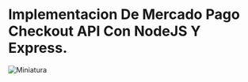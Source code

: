  # Implementacion De Mercado Pago Checkout API Con NodeJS Y Express.

 ![Miniatura](https://i.ytimg.com/vi/DnBTggcpU9g/hq720.jpg?sqp=-oaymwEhCK4FEIIDSFryq4qpAxMIARUAAAAAGAElAADIQj0AgKJD&rs=AOn4CLAmpkVnDad-53_iK3qADubUIbEaTw)

